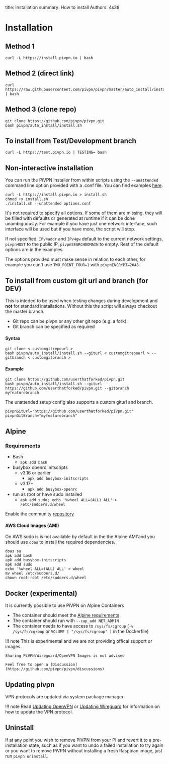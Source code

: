 title: Installation
summary: How to install
Authors: 4s3ti


# Installation

## Method 1
```Shell
curl -L https://install.pivpn.io | bash
```

## Method 2 (direct link)
```Shell
curl https://raw.githubusercontent.com/pivpn/pivpn/master/auto_install/install.sh | bash
```

## Method 3 (clone repo)
```Shell
git clone https://github.com/pivpn/pivpn.git
bash pivpn/auto_install/install.sh
```

## To install from Test/Development branch

`curl -L https://test.pivpn.io | TESTING= bash`


## Non-interactive installation

You can run the PiVPN installer from within scripts using the `--unattended` command line option provided with a .conf file. You can find examples [here](https://github.com/pivpn/pivpn/tree/master/examples).

```
curl -L https://install.pivpn.io > install.sh
chmod +x install.sh
./install.sh --unattended options.conf
```

It's not required to specify all options. If some of them are missing, they will be filled with defaults or generated at runtime if it can be done unambiguously. For example if you have just one network interface, such interface will be used but if you have more, the script will stop.

If not specified, `IPv4addr` and `IPv4gw` default to the current network settings, `pivpnHOST` to the public IP, `pivpnSEARCHDOMAIN` to empty. Rest of the default options are in the examples.

The options provided must make sense in relation to each other, for example you can't use `TWO_POINT_FOUR=1` with `pivpnENCRYPT=2048`.

## To install from custom git url and branch (for DEV)

This is inteded to be used when testing changes during
development and **not** for standard installations.
Without this the script will always checkout the master branch.

- Git repo can be pivpn or any other git repo (e.g. a fork).
- Git branch can be specified as required

#### Syntax

```shell
git clone < customgitrepourl >
bash pivpn/auto_install/install.sh --giturl < customgitrepourl > --gitbranch < customgitbranch >
```

#### Example
```shell
git clone https://github.com/userthatforked/pivpn.git
bash pivpn/auto_install/install.sh --giturl https://github.com/userthatforked/pivpn.git --gitbranch myfeaturebranch
```

The unattended setup config also supports a custom giturl and branch.

```shell
pivpnGitUrl="https://github.com/userthatforked/pivpn.git"
pivpnGitBranch="myfeaturebranch"
```

## Alpine

### Requirements

* Bash 
    * `apk add bash`
* busybox openrc initscripts
    * v3.16 or earlier
        * `apk add busybox-initscripts`
    * v3.17+
        * `apk add busybox-openrc`
* run as root or have sudo installed 
    * `apk add sudo; echo '%wheel ALL=(ALL) ALL' > /etc/sudoers.d/wheel`

Enable the community [repository](https://wiki.alpinelinux.org/wiki/Repositories)

#### AWS Cloud Images (AMI)

On AWS sudo is is not available by default in the the Alpine AMI'and you should use `doas` to install the required dependencies. 

```
doas su
apk add bash
apk add busybox-initscripts
apk add sudo
echo '%wheel ALL=(ALL) ALL' > wheel
mv wheel /etc/sudoers.d/
chown root:root /etc/sudoers.d/wheel
```

## Docker (experimental)

It is currently possible to use PiVPN on Alpine Containers

* The container should meet the [Alpine requirements](#alpine)
* The container should run with `--cap_add NET_ADMIN` 
* The container needs to have access to `/sys/fs/cgroup` (`-v /sys/fs/cgroup` or `VOLUME [ "/sys/fs/cgroup" ]` in the Dockerfile)

!!! note
    This is experimental and we are not providing offical support or images.

    Sharing PiVPN/Wireguard/OpenVPN Images is not advised
    
    Feel free to open a [Discussion](https://github.com/pivpn/pivpn/discussions)
    
## Updating pivpn

VPN protocols are updated via system package manager

!!! note
    Read [Updating OpenVPN](openvpn.md#updating-openvpn) or [Updating Wireguard](wireguard.md#updating-wireguard) for information on how to update the VPN protocol.

## Uninstall

If at any point you wish to remove PiVPN from your Pi and revert it to a pre-installation state, such as if you want to undo a failed installation to try again or you want to remove PiVPN without installing a fresh Raspbian image, just run `pivpn uninstall`.
